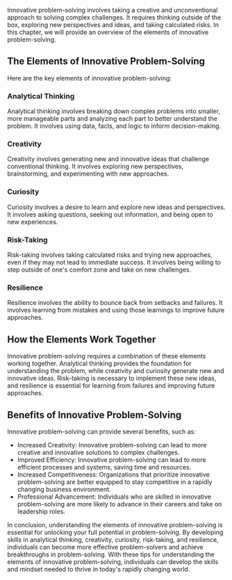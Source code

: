 
Innovative problem-solving involves taking a creative and unconventional approach to solving complex challenges. It requires thinking outside of the box, exploring new perspectives and ideas, and taking calculated risks. In this chapter, we will provide an overview of the elements of innovative problem-solving.

The Elements of Innovative Problem-Solving
------------------------------------------

Here are the key elements of innovative problem-solving:

### Analytical Thinking

Analytical thinking involves breaking down complex problems into smaller, more manageable parts and analyzing each part to better understand the problem. It involves using data, facts, and logic to inform decision-making.

### Creativity

Creativity involves generating new and innovative ideas that challenge conventional thinking. It involves exploring new perspectives, brainstorming, and experimenting with new approaches.

### Curiosity

Curiosity involves a desire to learn and explore new ideas and perspectives. It involves asking questions, seeking out information, and being open to new experiences.

### Risk-Taking

Risk-taking involves taking calculated risks and trying new approaches, even if they may not lead to immediate success. It involves being willing to step outside of one's comfort zone and take on new challenges.

### Resilience

Resilience involves the ability to bounce back from setbacks and failures. It involves learning from mistakes and using those learnings to improve future approaches.

How the Elements Work Together
------------------------------

Innovative problem-solving requires a combination of these elements working together. Analytical thinking provides the foundation for understanding the problem, while creativity and curiosity generate new and innovative ideas. Risk-taking is necessary to implement these new ideas, and resilience is essential for learning from failures and improving future approaches.

Benefits of Innovative Problem-Solving
--------------------------------------

Innovative problem-solving can provide several benefits, such as:

* Increased Creativity: Innovative problem-solving can lead to more creative and innovative solutions to complex challenges.
* Improved Efficiency: Innovative problem-solving can lead to more efficient processes and systems, saving time and resources.
* Increased Competitiveness: Organizations that prioritize innovative problem-solving are better equipped to stay competitive in a rapidly changing business environment.
* Professional Advancement: Individuals who are skilled in innovative problem-solving are more likely to advance in their careers and take on leadership roles.

In conclusion, understanding the elements of innovative problem-solving is essential for unlocking your full potential in problem-solving. By developing skills in analytical thinking, creativity, curiosity, risk-taking, and resilience, individuals can become more effective problem-solvers and achieve breakthroughs in problem-solving. With these tips for understanding the elements of innovative problem-solving, individuals can develop the skills and mindset needed to thrive in today's rapidly changing world.
